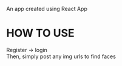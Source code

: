 An app created using React App

# HOW TO USE
Register -> login  <br />Then, simply post any img urls to find faces
